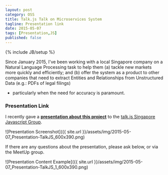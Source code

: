 ```yaml
---
layout: post
category: OSS
title: Talk.js Talk on Microservices System
tagline: Presentation link
date: 2015-05-07
tags: [Presentation,JS]
published: false
---
```

{% include JB/setup %}

Since January 2015, I've been working with a local Singapore company on a 
Natural Language Processing task to help them (a) tackle new markets more quickly and efficiently;
and (b) offer the system as a product to other companies that need to 
extract Entities and Relationships from Unstructured Data (e.g.: PDFs of legal filings)
- particularly when the need for accuracy is paramount.  

### Presentation Link

I recently gave a <strong><a href="http://redcatlabs.com/2015-05-07_PuttingTogether.prj/" target="_blank">presentation about this project</a></strong> 
to the  [talk.js Singapore Javascript Group](http://www.meetup.com/Singapore-JS/events/222087414/).

![Presentation Screenshot]({{ site.url }}/assets/img/2015-05-07_Presentation-TalkJS_600x390.png)

If there are any questions about the presentation, please ask below, or via the MeetUp group.

![Presentation Content Example]({{ site.url }}/assets/img/2015-05-07_Presentation-TalkJS_1_600x390.png)
